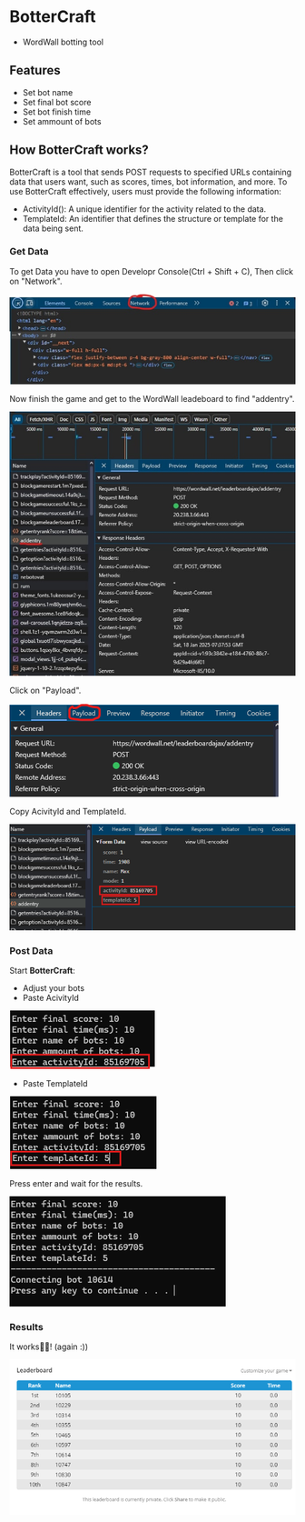 # BotterCraft


- WordWall botting tool


## Features

- Set bot name
- Set final bot score
- Set bot finish time
- Set ammount of bots

## How BotterCraft works?

BotterCraft is a tool that sends POST requests to specified URLs containing data that users want, such as scores, times, bot information, and more. To use BotterCraft effectively, users must provide the following information:

- ActivityId(): A unique identifier for the activity related to the data.
- TemplateId: An identifier that defines the structure or template for the data being  sent.

### Get Data

To get Data you have to open Developr Console(Ctrl + Shift + C), 
Then click on "Network".

![image atl](https://github.com/VdolecekMax/BotterCraft/blob/main/img/OpenNetworkTab.jpg?raw=true)

Now finish the game and get to the WordWall leadeboard to find "addentry".

![image alt](https://github.com/VdolecekMax/BotterCraft/blob/main/img/Addentry.jpg?raw=true)

Click on "Payload".

![image alt](https://github.com/VdolecekMax/BotterCraft/blob/main/img/RealNavBar.png?raw=true)

Copy AcivityId and TemplateId.

![image alt](https://github.com/VdolecekMax/BotterCraft/blob/main/img/WhatWeWant.png?raw=true)

### Post Data

Start **BotterCraft**:
- Adjust your bots
- Paste AcivityId

![image alt](https://github.com/VdolecekMax/BotterCraft/blob/main/img/EntrRealActId.png?raw=true)

- Paste TemplateId

![image alt](https://github.com/VdolecekMax/BotterCraft/blob/main/img/TemplayteIDenter.png?raw=true)


Press enter and wait for the results.

![image alt](https://github.com/VdolecekMax/BotterCraft/blob/main/img/Result.png?raw=true)

### Results

It works🤩🤯! (again :))

![image alt](https://github.com/VdolecekMax/BotterCraft/blob/main/img/Prove.png?raw=true)
